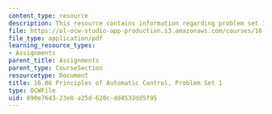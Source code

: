 ```yaml
---
content_type: resource
description: This resource contains information regarding problem set 1.
file: https://ol-ocw-studio-app-production.s3.amazonaws.com/courses/16-06-principles-of-automatic-control-fall-2012/890e764323e8a25d620cdd4532dd5f95_MIT16_06F12_ProblemsSet_1.pdf
file_type: application/pdf
learning_resource_types:
- Assignments
parent_title: Assignments
parent_type: CourseSection
resourcetype: Document
title: 16.06 Principles of Automatic Control, Problem Set 1
type: OCWFile
uid: 890e7643-23e8-a25d-620c-dd4532dd5f95
---
```

